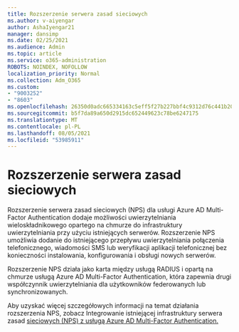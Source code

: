 ```yaml
---
title: Rozszerzenie serwera zasad sieciowych
ms.author: v-aiyengar
author: AshaIyengar21
manager: dansimp
ms.date: 02/25/2021
ms.audience: Admin
ms.topic: article
ms.service: o365-administration
ROBOTS: NOINDEX, NOFOLLOW
localization_priority: Normal
ms.collection: Adm_O365
ms.custom:
- "9003252"
- "8603"
ms.openlocfilehash: 26350d0adc665334163c5eff5f27b227bbf4c9312d76c441b2057471e99e0b30
ms.sourcegitcommit: b5f7da89a650d2915dc652449623c78be6247175
ms.translationtype: MT
ms.contentlocale: pl-PL
ms.lasthandoff: 08/05/2021
ms.locfileid: "53985911"
---
```

# <a name="network-policy-server-extension"></a>Rozszerzenie serwera zasad sieciowych

Rozszerzenie serwera zasad sieciowych (NPS) dla usługi Azure AD Multi-Factor Authentication dodaje możliwości uwierzytelniania wieloskładnikowego opartego na chmurze do infrastruktury uwierzytelniania przy użyciu istniejących serwerów. Rozszerzenie NPS umożliwia dodanie do istniejącego przepływu uwierzytelniania połączenia telefonicznego, wiadomości SMS lub weryfikacji aplikacji telefonicznej bez konieczności instalowania, konfigurowania i obsługi nowych serwerów.

Rozszerzenie NPS działa jako karta między usługą RADIUS i opartą na chmurze usługą Azure AD Multi-Factor Authentication, która zapewnia drugi współczynnik uwierzytelniania dla użytkowników federowanych lub synchronizowanych.

Aby uzyskać więcej szczegółowych informacji na temat działania rozszerzenia NPS, zobacz Integrowanie istniejącej infrastruktury serwera zasad [sieciowych (NPS) z usługą Azure AD Multi-Factor Authentication.](https://docs.microsoft.com/azure/active-directory/authentication/howto-mfa-nps-extension)
